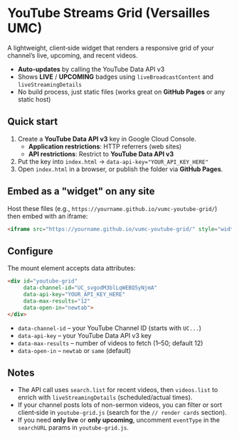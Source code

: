 # YouTube Streams Grid (Versailles UMC)
A lightweight, client‑side widget that renders a responsive grid of your channel’s live, upcoming, and recent videos.

- **Auto‑updates** by calling the YouTube Data API v3
- Shows **LIVE** / **UPCOMING** badges using `liveBroadcastContent` and `liveStreamingDetails`
- No build process, just static files (works great on **GitHub Pages** or any static host)

## Quick start
1. Create a **YouTube Data API v3** key in Google Cloud Console.
   - **Application restrictions**: HTTP referrers (web sites)
   - **API restrictions**: Restrict to **YouTube Data API v3**
2. Put the key into `index.html` → `data-api-key="YOUR_API_KEY_HERE"`
3. Open `index.html` in a browser, or publish the folder via **GitHub Pages**.

## Embed as a "widget" on any site
Host these files (e.g., `https://yourname.github.io/vumc-youtube-grid/`) then embed with an iframe:

```html
<iframe src="https://yourname.github.io/vumc-youtube-grid/" style="width:100%;height:900px;border:0;"></iframe>
```

## Configure
The mount element accepts data attributes:

```html
<div id="youtube-grid"
     data-channel-id="UC_svgodM3blLqWEBQ5yNjmA"
     data-api-key="YOUR_API_KEY_HERE"
     data-max-results="12"
     data-open-in="newtab">
</div>
```

- `data-channel-id` – your YouTube Channel ID (starts with `UC...`)
- `data-api-key` – your YouTube Data API v3 key
- `data-max-results` – number of videos to fetch (1–50; default 12)
- `data-open-in` – `newtab` or `same` (default)

## Notes
- The API call uses `search.list` for recent videos, then `videos.list` to enrich with `liveStreamingDetails` (scheduled/actual times).
- If your channel posts lots of non-sermon videos, you can filter or sort client‑side in `youtube-grid.js` (search for the `// render cards` section).
- If you need **only live** or **only upcoming**, uncomment `eventType` in the `searchURL` params in `youtube-grid.js`.
